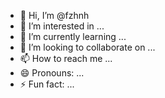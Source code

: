 - 👋 Hi, I’m @fzhnh
- 👀 I’m interested in ...
- 🌱 I’m currently learning ...
- 💞️ I’m looking to collaborate on ...
- 📫 How to reach me ...
- 😄 Pronouns: ...
- ⚡ Fun fact: ...

<!---
fzhnh/fzhnh is a ✨ special ✨ repository because its `README.md` (this file) appears on your GitHub profile.
You can click the Preview link to take a look at your changes.
--->
